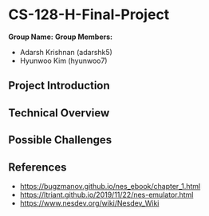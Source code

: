 # CS-128-H-Final-Project

**Group Name:** 
**Group Members:**
- Adarsh Krishnan (adarshk5)
- Hyunwoo Kim (hyunwoo7)

## Project Introduction


## Technical Overview


## Possible Challenges


## References
- https://bugzmanov.github.io/nes_ebook/chapter_1.html
- https://ltriant.github.io/2019/11/22/nes-emulator.html
- https://www.nesdev.org/wiki/Nesdev_Wiki
